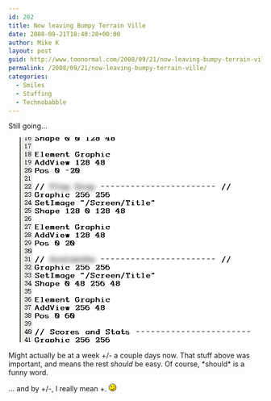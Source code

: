 ```yaml
---
id: 202
title: Now leaving Bumpy Terrain Ville
date: 2008-09-21T18:40:20+00:00
author: Mike K
layout: post
guid: http://www.toonormal.com/2008/09/21/now-leaving-bumpy-terrain-ville/
permalink: /2008/09/21/now-leaving-bumpy-terrain-ville/
categories:
  - Smiles
  - Stuffing
  - Technobabble
---
```

Still going&#8230;

<center>
  <img src="/content/PTTease01.png" alt="Script code" />
</center>

Might actually be at a week +/- a couple days now. That stuff above was important, and means the rest _should_ be easy. Of course, \*should\* is a funny word.

&#8230; and by +/-, I really mean +. <img src='/wp-includes/images/smilies/icon_wink.gif' alt=';)' class='wp-smiley' />